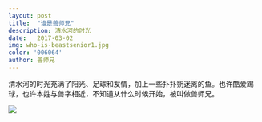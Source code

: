 ```yaml
---
layout: post
title:  "谁是兽师兄"
description: 清水河的时光
date:   2017-03-02
img: who-is-beastsenior1.jpg
color: '006064'
author: 兽师兄
---
```

清水河的时光充满了阳光、足球和友情，加上一些扑扑朔迷离的鱼。也许酷爱踢球，也许本姓与兽字相近，不知道从什么时候开始，被叫做兽师兄。

![]({{site.baseurl}}/images/who-is-beastsenior2.jpg)
